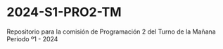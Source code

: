 # 2024-S1-PRO2-TM
Repositorio para la comisión de Programación 2 del Turno de la Mañana Periodo º1 - 2024
